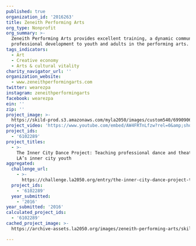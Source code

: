 ```yaml
---
published: true
organization_id: '2016263'
title: Zeneith Performing Arts
org_type: Nonprofit
org_summary: >-
  Zeneith Performing Arts provides excellent training, a dynamic community, and
  professional development to youth and adults in the performing arts.
tags_indicators:
  - Art
  - Creative economy
  - Arts & cultural vitality
charity_navigator_url: ''
organization_website:
  - www.zeneithperformingarts.com
twitter: wearezpa
instagram: zeneithperformingarts
facebook: wearezpa
ein: ''
zip: ''
project_image: >-
  https://skild-prod.s3.amazonaws.com/myla2050/images/custom540/6990906684741-team91.jpg
project_video: 'https://www.youtube.com/embed/AW4FRTnLfzw?rel=0&amp;showinfo=0'
project_ids:
  - '6102289'
project_titles:
  - >-
    The Inner City Dance Project: Teaching professional dance and theater to
    LA’s inner city youth
aggregated:
  challenge_url:
    - >-
      https://challenge.la2050.org/entry/the-inner-city-dance-project-teaching-professional-dance-and-theater-to-las-inner-city-youth
  project_ids:
    - '6102289'
  year_submitted:
    - '2016'
year_submitted: '2016'
calculated_project_ids:
  - '6102289'
cached_project_image: >-
  https://archive-assets.la2050.org/images/zeneith-performing-arts/skild-prod.s3.amazonaws.com/myla2050/images/custom540/6990906684741-team91.jpg

---
```

